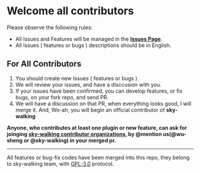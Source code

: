 # Welcome all contributors

Please observe the following rules:
* All Issues and Features will be managed in the [**Issues Page**](https://github.com/wu-sheng/sky-walking/issues).
* All Issues ( features or bugs ) descriptions should be in English.

## For All Contributors
1. You should create new Issues ( features or bugs )
1. We will review your issues, and have a disccusion with you.
1. If your issues have been confirmed, you can develop features, or fix bugs, on your fork repo, and send PR.
1. We will have a discussion on that PR, when everything looks good, I will merge it. And, Wo-ah, you will begin an official contributor of **sky-walking**

**Anyone, who contributes at least one plugin or new feature, can ask for joinging [sky-walking contributor organizations](https://github.com/sky-walking), by @mention us(@wu-sheng or @sky-walking) in your merged pr.**

---

All features or bug-fix codes have been merged into this repo, they belong to sky-walking team, with [GPL-3.0](https://github.com/wu-sheng/sky-walking/blob/master/LICENSE) protocol.
